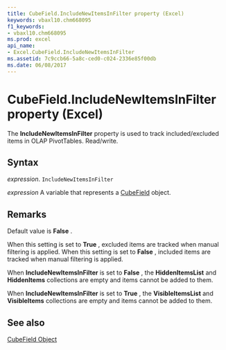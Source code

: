 ```yaml
---
title: CubeField.IncludeNewItemsInFilter property (Excel)
keywords: vbaxl10.chm668095
f1_keywords:
- vbaxl10.chm668095
ms.prod: excel
api_name:
- Excel.CubeField.IncludeNewItemsInFilter
ms.assetid: 7c9ccb66-5a8c-ced0-c024-2336e85f00db
ms.date: 06/08/2017
---
```



# CubeField.IncludeNewItemsInFilter property (Excel)

The  **IncludeNewItemsInFilter** property is used to track included/excluded items in OLAP PivotTables. Read/write.


## Syntax

 _expression_. `IncludeNewItemsInFilter`

 _expression_ A variable that represents a [CubeField](Excel.CubeField.md) object.


## Remarks

Default value is  **False** .

When this setting is set to  **True** , excluded items are tracked when manual filtering is applied. When this setting is set to **False** , included items are tracked when manual filtering is applied.

When  **IncludeNewItemsInFilter** is set to **False** , the **HiddenItemsList** and **HiddenItems** collections are empty and items cannot be added to them.

When  **IncludeNewItemsInFilter** is set to **True** , the **VisibleItemsList** and **VisibleItems** collections are empty and items cannot be added to them.


## See also


[CubeField Object](Excel.CubeField.md)

